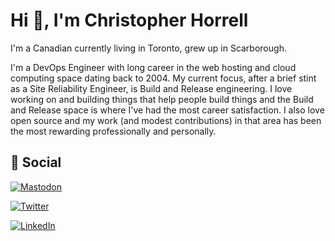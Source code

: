 <!-- markdownlint-disable MD013 -->
# Hi :wave:, I'm Christopher Horrell

I'm a Canadian currently living in Toronto, grew up in Scarborough.

I'm a DevOps Engineer with long career in the web hosting and cloud computing space dating back to 2004. My current focus, after a brief stint as a Site Reliability Engineer, is Build and Release engineering. I love working on and building things that help people build things and the Build and Release space is where I've had the most career satisfaction. I also love open source and my work (and modest contributions) in that area has been the most rewarding professionally and personally.

## :loudspeaker: Social

[![Mastodon](https://img.shields.io/badge/Mastodon-black?style=for-the-badge&logo=mastodon&logoColor=white)]([https://twitter.com/chorrell](https://hachyderm.io/@chorrell))

[![Twitter](https://img.shields.io/badge/Twitter-blue?style=for-the-badge&logo=twitter&logoColor=white)](https://twitter.com/chorrell)

[![LinkedIn](https://img.shields.io/badge/LinkedIn-blue?logo=linkedin&logoColor=white&style=for-the-badge)](https://www.linkedin.com/in/christopherhorrell/)
